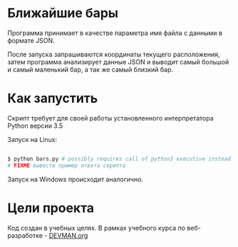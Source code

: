 # Ближайшие бары

Программа принимает в качестве параметра имя файла с данными в формате JSON.

После запуска запрашиваются координаты текущего расположения, затем программа анализирует данные JSON и выводит самый большой и самый маленький бар, а так же самый близкий бар.

# Как запустить

Скрипт требует для своей работы установленного интерпретатора Python версии 3.5

Запуск на Linux:

```bash

$ python bars.py # possibly requires call of python3 executive instead of just python
# FIXME вывести пример ответа скрипта

```

Запуск на Windows происходит аналогично.

# Цели проекта

Код создан в учебных целях. В рамках учебного курса по веб-разработке - [DEVMAN.org](https://devman.org)
